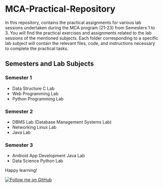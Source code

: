 # MCA-Practical-Repository

In this repository, contains the practical assignments for various lab sessions undertaken during the MCA program (21-23) from Semesters 1 to 3. You will find the practical exercises and assignments related to the lab sessions of the mentioned subjects. Each folder corresponding to a specific lab subject will contain the relevant files, code, and instructions necessary to complete the practical tasks.

## Semesters and Lab Subjects

### Semester 1
- Data Structure C Lab
- Web Programming Lab
- Python Programming Lab

### Semester 2
- DBMS Lab (Database Management Systems Lab)
- Networking Linux Lab
- Java Lab

### Semester 3
- Android App Development Java Lab
- Data Science Python Lab

Happy learning!

[![Follow me on GitHub](https://img.shields.io/github/followers/your-github-username.svg?style=social&label=Follow&maxAge=2592000)](https://github.com/prejin2310)
